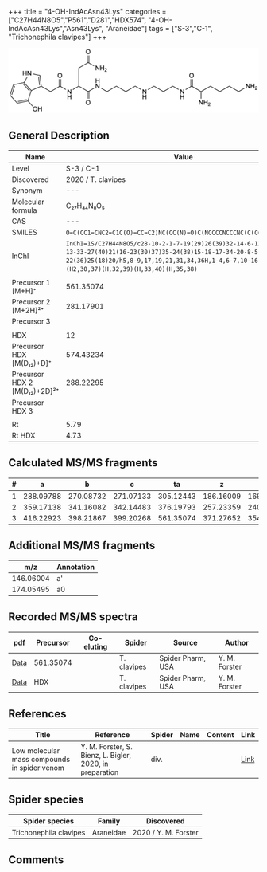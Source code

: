 +++
title = "4-OH-IndAcAsn43Lys"
categories = ["C27H44N8O5","P561","D281","HDX574",
"4-OH-IndAcAsn43Lys","Asn43Lys",
"Araneidae"]
tags = ["S-3","C-1",
"Trichonephila clavipes"]
+++

![](/img/4-OH-IndAcAsn43Lys.png)

## General Description

| Name                       | Value              |
|----------------------------|--------------------|
| Level                      | S-3 / C-1          |
| Discovered                 | 2020 / T. clavipes |
| Synonym                    | ---                |
| Molecular formula          | C₂₇H₄₄N₈O₅                   |
| CAS                        | ---                |
| SMILES | `O=C(CC1=CNC2=C1C(O)=CC=C2)NC(CC(N)=O)C(NCCCCNCCCNC(C(CCCCN)N)=O)=O`  |
| InChI  | `InChI=1S/C27H44N8O5/c28-10-2-1-7-19(29)26(39)32-14-6-12-31-11-3-4-13-33-27(40)21(16-23(30)37)35-24(38)15-18-17-34-20-8-5-9-22(36)25(18)20/h5,8-9,17,19,21,31,34,36H,1-4,6-7,10-16,28-29H2,(H2,30,37)(H,32,39)(H,33,40)(H,35,38)`  |
|                            |                    |
| Precursor 1 [M+H]⁺         | 561.35074                   |
| Precursor 2 [M+2H]²⁺       | 281.17901                   |
| Precursor 3                |                    |
|                            |                    |
| HDX                        | 12                   |
| Precursor HDX   [M(D₁₂)+D]⁺   | 574.43234                   |
| Precursor HDX 2 [M(D₁₂)+2D]²⁺ | 288.22295                   |
| Precursor HDX 3            |                    |
|                            |                    |
| Rt                         | 5.79                   |
| Rt HDX                     | 4.73                   |

## Calculated MS/MS fragments

| # | a         | b         | c         | ta        | z         | y         | tz        |
|---|-----------|-----------|-----------|-----------|-----------|-----------|-----------|
| 1 | 288.09788 | 270.08732 | 271.07133 | 305.12443 | 186.16009 | 169.13354 | 203.18664 |
| 2 | 359.17138 | 341.16082 | 342.14483 | 376.19793 | 257.23359 | 240.20704 | 274.26014 |
| 3 | 416.22923 | 398.21867 | 399.20268 | 561.35074 | 371.27652 | 354.24997 | 388.30306 |

## Additional MS/MS fragments

| m/z | Annotation |
|-----|------------|
| 146.06004    | a'   |
| 174.05495    | a0   |

## Recorded MS/MS spectra

| pdf                                             | Precursor | Co-eluting | Spider      | Source                       | Author        |
|-------------------------------------------------|-----------|------------|-------------|------------------------------|---------------|
| [Data](/pdf/N-clavipes/561_4-OH-IndAcAsn43Lys_Nc.pdf) | 561.35074 |           | T. clavipes | Spider Pharm, USA | Y. M. Forster |
| [Data](/pdf/N-clavipes/561_4-OH-IndAcAsn43Lys_Nc_HDX.pdf) | HDX |           | T. clavipes | Spider Pharm, USA | Y. M. Forster |


## References

| Title | Reference | Spider | Name | Content | Link |
|-------|-----------|--------|------|---------|------|
| Low molecular mass compounds in spider venom      | Y. M. Forster, S. Bienz, L. Bigler, 2020, in preparation          | div.       |   |   | [Link](unknown) |

## Spider species

| Spider species     | Family     | Discovered           |
|--------------------|------------|----------------------|
| Trichonephila clavipes | Araneidae | 2020 / Y. M. Forster |


## Comments